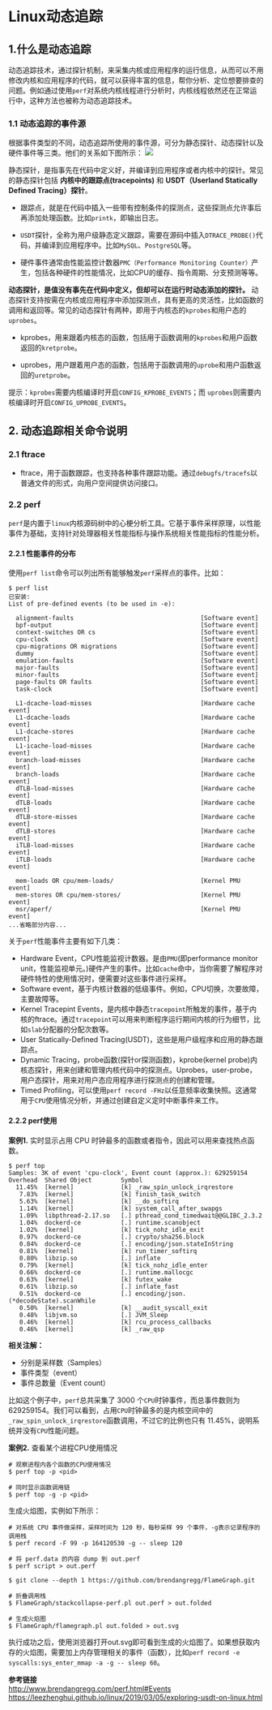 # Linux动态追踪

## 1.什么是动态追踪

动态追踪技术，通过探针机制，来采集内核或应用程序的运行信息，从而可以不用修改内核和应用程序的代码，就可以获得丰富的信息，帮你分析、定位想要排查的问题。例如通过使用`perf`对系统内核线程进行分析时，内核线程依然还在正常运行中，这种方法也被称为动态追踪技术。

### 1.1 动态追踪的事件源

根据事件类型的不同，动态追踪所使用的事件源，可分为静态探针、动态探针以及硬件事件等三类。他们的关系如下图所示：
![](http://www.brendangregg.com/perf_events/perf_events_map.png)

静态探针，是指事先在代码中定义好，并编译到应用程序或者内核中的探针。常见的静态探针包括 **内核中的跟踪点(tracepoints)** 和 **USDT（Userland Statically Defined Tracing）探针**。
* 跟踪点，就是在代码中插入一些带有控制条件的探测点，这些探测点允许事后再添加处理函数。比如`printk`，即输出日志。

* `USDT`探针，全称为用户级静态定义跟踪，需要在源码中插入`DTRACE_PROBE()`代码，并编译到应用程序中。比如`MySQL`、`PostgreSQL`等。

* 硬件事件通常由性能监控计数器`PMC（Performance Monitoring Counter）`产生，包括各种硬件的性能情况，比如CPU的缓存、指令周期、分支预测等等。

**动态探针，是值没有事先在代码中定义，但却可以在运行时动态添加的探针。** 动态探针支持按需在内核或应用程序中添加探测点，具有更高的灵活性，比如函数的调用和返回等。常见的动态探针有两种，即用于内核态的`kprobes`和用户态的`uprobes`。

* kprobes，用来跟着内核态的函数，包括用于函数调用的`kprobes`和用户函数返回的`kretprobe`。

* uprobes，用户跟着用户态的函数，包括用于函数调用的`uprobe`和用户函数返回的`uretprobe`。

提示：`kprobes`需要内核编译时开启`CONFIG_KPROBE_EVENTS`；而 `uprobes`则需要内核编译时开启`CONFIG_UPROBE_EVENTS`。

## 2. 动态追踪相关命令说明

### 2.1 ftrace

* ftrace，用于函数跟踪，也支持各种事件跟踪功能。通过`debugfs/tracefs`以普通文件的形式，向用户空间提供访问接口。

### 2.2 perf
`perf`是内置于`linux`内核源码树中的心梗分析工具。它基于事件采样原理，以性能事件为基础，支持针对处理器相关性能指标与操作系统相关性能指标的性能分析。

#### 2.2.1 性能事件的分布
使用`perf list`命令可以列出所有能够触发`perf`采样点的事件。比如：
```shell
$ perf list
已安装:
List of pre-defined events (to be used in -e):

  alignment-faults                                   [Software event]
  bpf-output                                         [Software event]
  context-switches OR cs                             [Software event]
  cpu-clock                                          [Software event]
  cpu-migrations OR migrations                       [Software event]
  dummy                                              [Software event]
  emulation-faults                                   [Software event]
  major-faults                                       [Software event]
  minor-faults                                       [Software event]
  page-faults OR faults                              [Software event]
  task-clock                                         [Software event]

  L1-dcache-load-misses                              [Hardware cache event]
  L1-dcache-loads                                    [Hardware cache event]
  L1-dcache-stores                                   [Hardware cache event]
  L1-icache-load-misses                              [Hardware cache event]
  branch-load-misses                                 [Hardware cache event]
  branch-loads                                       [Hardware cache event]
  dTLB-load-misses                                   [Hardware cache event]
  dTLB-loads                                         [Hardware cache event]
  dTLB-store-misses                                  [Hardware cache event]
  dTLB-stores                                        [Hardware cache event]
  iTLB-load-misses                                   [Hardware cache event]
  iTLB-loads                                         [Hardware cache event]

  mem-loads OR cpu/mem-loads/                        [Kernel PMU event]
  mem-stores OR cpu/mem-stores/                      [Kernel PMU event]
  msr/aperf/                                         [Kernel PMU event]
...省略部分内容...
```
关于`perf`性能事件主要有如下几类：

* Hardware Event，CPU性能监视计数器。是由`PMU`(即performance monitor unit，性能监视单元。)硬件产生的事件。比如`cache`命中，当你需要了解程序对硬件特性的使用情况时，便需要对这些事件进行采样。
* Software event，基于内核计数器的低级事件。例如，CPU切换，次要故障，主要故障等。
* Kernel Tracepint Events，是内核中静态`tracepoint`所触发的事件，基于内核的ftrace。通过`tracepoint`可以用来判断程序运行期间内核的行为细节，比如`slab`分配器的分配次数等。
* User Statically-Defined Tracing(USDT)，这些是用户级程序和应用的静态跟踪点。
* Dynamic Tracing，probe函数(探针or探测函数)，kprobe(kernel probe)内核态探针，用来创建和管理内核代码中的探测点。Uprobes，user-probe，用户态探针，用来对用户态应用程序进行探测点的创建和管理。
* Timed Profiling，可以使用`perf record -FHz`以任意频率收集快照。这通常用于`CPU`使用情况分析，并通过创建自定义定时中断事件来工作。

#### 2.2.2 perf使用
**案例1.** 实时显示占用 CPU 时钟最多的函数或者指令，因此可以用来查找热点函数。
```shell
$ perf top
Samples: 3K of event 'cpu-clock', Event count (approx.): 629259154
Overhead  Shared Object        Symbol
  11.45%  [kernel]             [k] _raw_spin_unlock_irqrestore
   7.83%  [kernel]             [k] finish_task_switch
   5.63%  [kernel]             [k] __do_softirq
   1.14%  [kernel]             [k] system_call_after_swapgs
   1.09%  libpthread-2.17.so   [.] pthread_cond_timedwait@@GLIBC_2.3.2
   1.04%  dockerd-ce           [.] runtime.scanobject
   1.02%  [kernel]             [k] tick_nohz_idle_exit
   0.97%  dockerd-ce           [.] crypto/sha256.block
   0.84%  dockerd-ce           [.] encoding/json.stateInString
   0.81%  [kernel]             [k] run_timer_softirq
   0.80%  libzip.so            [.] inflate
   0.79%  [kernel]             [k] tick_nohz_idle_enter
   0.66%  dockerd-ce           [.] runtime.mallocgc
   0.63%  [kernel]             [k] futex_wake
   0.61%  libzip.so            [.] inflate_fast
   0.51%  dockerd-ce           [.] encoding/json.(*decodeState).scanWhile
   0.50%  [kernel]             [k] __audit_syscall_exit
   0.48%  libjvm.so            [.] JVM_Sleep
   0.46%  [kernel]             [k] rcu_process_callbacks
   0.46%  [kernel]             [k] _raw_qsp
```
**相关注解：** 
* 分别是采样数（Samples）
* 事件类型（event）
* 事件总数量（Event count）

比如这个例子中，`perf`总共采集了 3000 个`CPU`时钟事件，而总事件数则为 629259154。我们可以看到，占用`CPU`时钟最多的是内核空间中的`_raw_spin_unlock_irqrestore`函数调用，不过它的比例也只有 11.45%，说明系统并没有`CPU`性能问题。


**案例2.** 查看某个进程CPU使用情况

```shell
# 观察进程内各个函数的CPU使用情况 
$ perf top -p <pid>

# 同时显示函数调用链
$ perf top -g -p <pid>
```

生成火焰图，实例如下所示：
```shell
# 对系统 CPU 事件做采样，采样时间为 120 秒，每秒采样 99 个事件，-g表示记录程序的调用栈
$ perf record -F 99 -p 164120530 -g -- sleep 120

# 将 perf.data 的内容 dump 到 out.perf
$ perf script > out.perf

$ git clone --depth 1 https://github.com/brendangregg/FlameGraph.git

# 折叠调用栈
$ FlameGraph/stackcollapse-perf.pl out.perf > out.folded

# 生成火焰图
$ FlameGraph/flamegraph.pl out.folded > out.svg
```
执行成功之后，使用浏览器打开out.svg即可看到生成的火焰图了。如果想获取内存的火焰图，需要加上内存管理相关的事件（函数），比如`perf record -e syscalls:sys_enter_mmap -a -g -- sleep 60`。

**参考链接**  
http://www.brendangregg.com/perf.html#Events  
https://leezhenghui.github.io/linux/2019/03/05/exploring-usdt-on-linux.html  